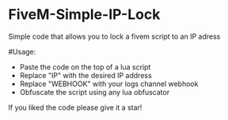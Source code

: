 # FiveM-Simple-IP-Lock

Simple code that allows you to lock a fivem script to an IP adress

 #Usage:
- Paste the code on the top of a lua script
- Replace "IP" with the desired IP address
- Replace "WEBHOOK" with your logs channel webhook
- Obfuscate the script using any lua obfuscator

If you liked the code please give it a star!
